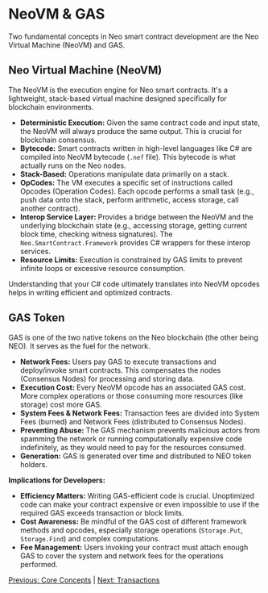 # NeoVM & GAS

Two fundamental concepts in Neo smart contract development are the Neo Virtual Machine (NeoVM) and GAS.

## Neo Virtual Machine (NeoVM)

The NeoVM is the execution engine for Neo smart contracts. It's a lightweight, stack-based virtual machine designed specifically for blockchain environments.

*   **Deterministic Execution:** Given the same contract code and input state, the NeoVM will always produce the same output. This is crucial for blockchain consensus.
*   **Bytecode:** Smart contracts written in high-level languages like C# are compiled into NeoVM bytecode (`.nef` file). This bytecode is what actually runs on the Neo nodes.
*   **Stack-Based:** Operations manipulate data primarily on a stack.
*   **OpCodes:** The VM executes a specific set of instructions called Opcodes (Operation Codes). Each opcode performs a small task (e.g., push data onto the stack, perform arithmetic, access storage, call another contract).
*   **Interop Service Layer:** Provides a bridge between the NeoVM and the underlying blockchain state (e.g., accessing storage, getting current block time, checking witness signatures). The `Neo.SmartContract.Framework` provides C# wrappers for these interop services.
*   **Resource Limits:** Execution is constrained by GAS limits to prevent infinite loops or excessive resource consumption.

Understanding that your C# code ultimately translates into NeoVM opcodes helps in writing efficient and optimized contracts.

## GAS Token

GAS is one of the two native tokens on the Neo blockchain (the other being NEO). It serves as the fuel for the network.

*   **Network Fees:** Users pay GAS to execute transactions and deploy/invoke smart contracts. This compensates the nodes (Consensus Nodes) for processing and storing data.
*   **Execution Cost:** Every NeoVM opcode has an associated GAS cost. More complex operations or those consuming more resources (like storage) cost more GAS.
*   **System Fees & Network Fees:** Transaction fees are divided into System Fees (burned) and Network Fees (distributed to Consensus Nodes).
*   **Preventing Abuse:** The GAS mechanism prevents malicious actors from spamming the network or running computationally expensive code indefinitely, as they would need to pay for the resources consumed.
*   **Generation:** GAS is generated over time and distributed to NEO token holders.

**Implications for Developers:**

*   **Efficiency Matters:** Writing GAS-efficient code is crucial. Unoptimized code can make your contract expensive or even impossible to use if the required GAS exceeds transaction or block limits.
*   **Cost Awareness:** Be mindful of the GAS cost of different framework methods and opcodes, especially storage operations (`Storage.Put`, `Storage.Find`) and complex computations.
*   **Fee Management:** Users invoking your contract must attach enough GAS to cover the system and network fees for the operations performed.

[Previous: Core Concepts](./README.md) | [Next: Transactions](./02-transactions.md)